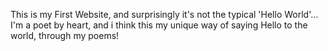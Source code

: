 This is my First Website, and surprisingly it's not the typical 'Hello World'...
I'm a poet by heart, and i think this my unique way of saying Hello to the world, through my poems!
